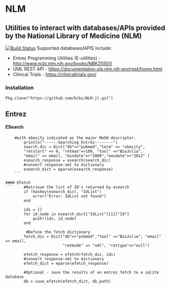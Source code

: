 <!--
@Author: isa
@Date:   2016-05-13T16:37:00-04:00
@Last modified by:   isa
@Last modified time: 2016-05-19T16:12:10-04:00
-->



# NLM
## Utilities to interact with databases/APIs provided by the National Library of Medicine (NLM)
[![Build Status](https://travis-ci.org/bcbi/NLM.jl.svg?branch=master)](https://travis-ci.org/bcbi/NLM.jl)
Supported databases/APIS include:

- Entrez Programming Utilities (E-utilities) - http://www.ncbi.nlm.nih.gov/books/NBK25501/
- UML REST API - https://documentation.uts.nlm.nih.gov/rest/home.html
- Clinical Trials - https://clinicaltrials.gov/

### Installation
```{Julia}
Pkg.clone("https://github.com/bcbi/NLM.jl.git")
```


## Entrez

#### ESearch
```#Formulate PubMed search for 100 articles between 2000 and 2012
    #with obesity indicated as the major MeSH descriptor.
        println("------Searching Entrez--------")
        search_dic = Dict("db"=>"pubmed","term" => "obesity",
        "retstart" => 0, "retmax"=>100, "tool" =>"BioJulia",
        "email" => email, "mindate"=>"2000","maxdate"=>"2012" )
        esearch_response = esearch(search_dic)
        #convert response-xml to dictionary
        esearch_dict = eparse(esearch_response)
    ```    

#### EFetch
```     #Retrieve the list of ID's returned by esearch
        if !haskey(esearch_dict, "IdList")
            error("Error: IdList not found")
        end

        ids = []
        for id_node in esearch_dict["IdList"][1]["Id"]
            push!(ids, id_node)
        end

         #Define the fetch dictionary
        fetch_dic = Dict("db"=>"pubmed","tool" =>"BioJulia", "email" => email,
                         "retmode" => "xml", "rettype"=>"null")

        efetch_response = efetch(fetch_dic, ids)
        #convert response-xml to dictionary
        efetch_dict = eparse(efetch_response)

        #Optional - save the results of an entrez fetch to a sqlite database
        db = save_efetch(efetch_dict, db_path)

```
